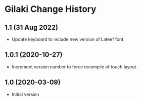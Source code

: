 Gilaki Change History
=====================

1.1 (31 Aug 2022)
-----------------
* Update keyboard to include new version of Lateef font.

1.0.1 (2020-10-27)
----------------
* Increment version number to force recompile of touch layout.

1.0 (2020-03-09)
----------------
* Initial version
